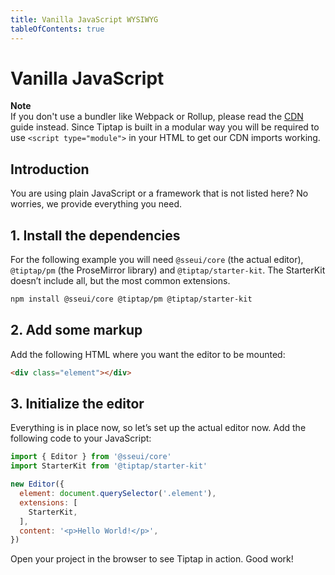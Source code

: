 ```yaml
---
title: Vanilla JavaScript WYSIWYG
tableOfContents: true
---
```


# Vanilla JavaScript

**Note**<br />
If you don't use a bundler like Webpack or Rollup, please read the [CDN](/installation/cdn) guide instead. Since Tiptap is built in a modular way you will be required to use `<script type="module">` in your HTML to get our CDN imports working.

## Introduction
You are using plain JavaScript or a framework that is not listed here? No worries, we provide everything you need.

## 1. Install the dependencies
For the following example you will need `@sseui/core` (the actual editor), `@tiptap/pm` (the ProseMirror library) and `@tiptap/starter-kit`. The StarterKit doesn’t include all, but the most common extensions.

```bash
npm install @sseui/core @tiptap/pm @tiptap/starter-kit
```

## 2. Add some markup
Add the following HTML where you want the editor to be mounted:

```html
<div class="element"></div>
```

## 3. Initialize the editor
Everything is in place now, so let’s set up the actual editor now. Add the following code to your JavaScript:

```js
import { Editor } from '@sseui/core'
import StarterKit from '@tiptap/starter-kit'

new Editor({
  element: document.querySelector('.element'),
  extensions: [
    StarterKit,
  ],
  content: '<p>Hello World!</p>',
})
```

Open your project in the browser to see Tiptap in action. Good work!

